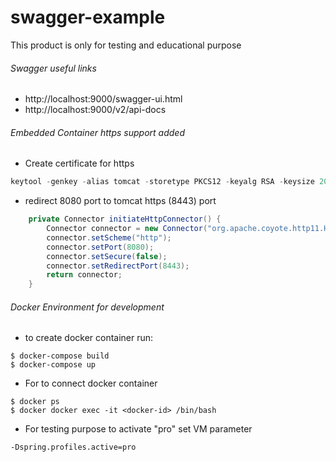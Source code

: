# swagger-example
This product is only for testing and educational purpose 
###### Swagger useful links  
* http://localhost:9000/swagger-ui.html
* http://localhost:9000/v2/api-docs

###### Embedded Container https support added
* Create certificate for https 
```java
keytool -genkey -alias tomcat -storetype PKCS12 -keyalg RSA -keysize 2048 -keystore keystore.p12 -validity 3650
```

* redirect 8080 port to tomcat https (8443) port

```java
    private Connector initiateHttpConnector() {
        Connector connector = new Connector("org.apache.coyote.http11.Http11NioProtocol");
        connector.setScheme("http");
        connector.setPort(8080);
        connector.setSecure(false);
        connector.setRedirectPort(8443);
        return connector;
    }
```
###### Docker Environment for development
* to create docker container run: 
```jshelllanguage
$ docker-compose build
$ docker-compose up
```
* For to connect docker container 
```jshelllanguage
$ docker ps
$ docker docker exec -it <docker-id> /bin/bash
```
* For testing purpose to activate "pro" set VM parameter
```jshelllanguage
-Dspring.profiles.active=pro
```
